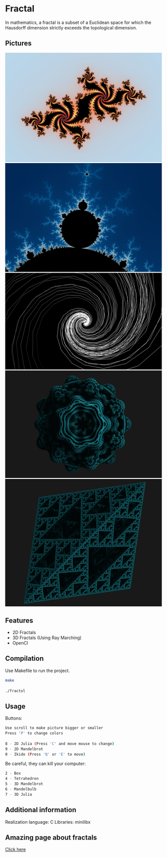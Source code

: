 # Fractal

In mathematics, a fractal is a subset of a Euclidean space for which the Hausdorff dimension strictly exceeds the topological dimension.

## Pictures

![Julia](pictures/Julia.png)
![Mandelbrot](pictures/Mandelbrot.png)
![Ikido](pictures/Ikido.png)
![Mandelbulb](pictures/Mandelbulb.png)
![Tetrahedron](pictures/Tetrahedron.png)

## Features

- 2D Fractals
- 3D Fractals (Using Ray Marching)
- OpenCl

## Compilation

Use Makefile to run the project.

```bash
make

./fractol
```

## Usage

Buttons:
```bash
Use scroll to make picture bigger or smaller
Press 'P' to change colors

8 - 2D Julia (Press 'C' and move mouse to change)
9 - 2D Mandelbrot
0 - Ikido (Press 'Q' or 'E' to move)
```

Be careful, they can kill your computer:
```bash
2 - Box
4 - Tetrahedron
5 - 3D Mandelbrot
6 - Mandelbulb
7 - 3D Julia
```

## Additional information

Realization language: C
Libraries: minilibx

## Amazing page about fractals
[Click here](https://sunandstuff.com/mandelbrot/about/)

